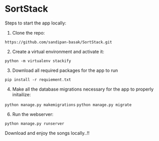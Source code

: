 # SortStack

Steps to start the app locally:

1. Clone the repo:

`https://github.com/sandipan-basak/SortStack.git`

2. Create a virtual environment and activate it: 

`python -m virtualenv stackify`

3. Download all required packages for the app to run

`pip install -r requiement.txt`

4. Make all the database migrations necessary for the app to properly initailize:

`python manage.py makemigrations`
`python manage.py migrate`

6. Run the webserver:

`python manage.py runserver`

Download and enjoy the songs locally..!!

